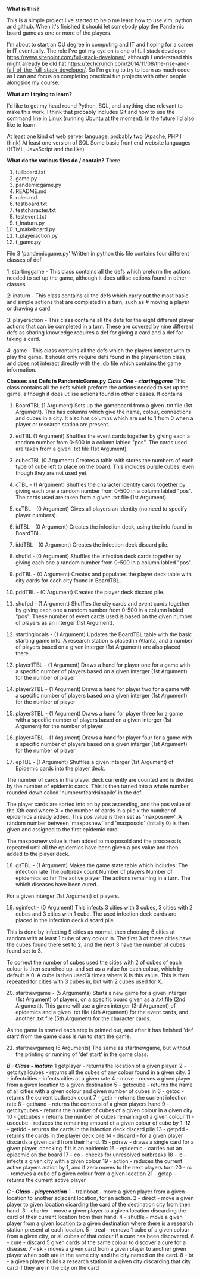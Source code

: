 
**What is this?**

This is a simple project I've started to help me learn how to use vim, python and github. When it's finished it should let somebody play the Pandemic board game as one or more of the players.

I'm about to start an OU degree in computing and IT and hoping for a career in IT eventually. The role I've got my eye on is one of full stack developer https://www.sitepoint.com/full-stack-developer/, although I understand this might already be old hat https://techcrunch.com/2014/11/08/the-rise-and-fall-of-the-full-stack-developer/. So I'm going to try to learn as much code as I can and focus on completing practical fun projects with other people alongside my course. 


**What am I trying to learn?**

I'd like to get my head round Python, SQL, and anything else relevant to make this work. I think that probably includes Git and how to use the command line in Linux (running Ubuntu at the moment). In the future I'd also like to learn

At least one kind of web server language, probably two (Apache, PHP I think)
At least one version of SQL
Some basic front end website languages (HTML, JavaScript and the like)


**What do the various files do / contain?**
There 
1. fullboard.txt
2. game.py
3. pandemicgame.py
4. README.md
5. rules.md
6. testboard.txt
7. testcharacter.txt
8. testevent.txt
9. t_inaturn.py
10. t_makeboard.py
11. t_playeraction.py
12. t_game.py


File 3 'pandemicgame.py'
Written in python this file contains four different classes of def.

1: startinggame - This class contains all the defs which preform the actions needed to set up the game, although it does utilise actions  found in other classes.

2: inaturn - This class contains all the defs which carry out the most basic and simple actions that are completed in a turn, such as # moving a player or drawing a card.

3: playeraction - This class contains all the defs for the eight different player actions that can be completed in a turn. These are covered by nine different defs as sharing knowledge requires a def for giving a card and a def for taking a card.

4: game - This class contains all the defs which the players interact with to play the game. It should only require defs found in the playeraction class, and does not interact directly with the .db file which contains the game information.

**Classes and Defs in PandemicGame.py**
***Class One - startinggame***
This class contains all the defs which preform the actions needed to set up the game, although it does utilise actions found in other classes. It contains 

1. BoardTBL (1 Argument)
Sets up the gameboard from a given .txt file (1st Argument). This has columns which give the name, colour, connections and cubes in a city. It also has columns which are set to 1 from 0 when a player or research station are present.

2. edTBL (1 Argument)
Shuffles the event cards together by giving each a random number from 0-500 in a column labled "pos". The cards used are taken from a given .txt file (1st Argument).

3. cubesTBL (0 Argument)
Creates a table with stores the numbers of each type of cube left to place on the board. This includes purple cubes, even though they are not used yet.

4. cTBL - (1 Argument) 
Shuffles the character identity cards together by giving each one a random number from 0-500 in a column labled "pos". The cards used are taken from a given .txt file (1st Argument).

5. caTBL - (0 Argument) 
Gives all players an identity (no need to specify player numbers).

6. idTBL - (0 Argument)
Creates the infection deck, using the info found in BoardTBL.

7. iddTBL - (0 Argument) 
Creates the infection deck discard pile.

8. shufid - (0 Argument)
Shuffles the infection deck cards together by giving each one a random number from 0-500 in a column labled "pos".

9. pdTBL - (0 Argument)
Creates and populates the player deck table with city cards for each city found in BoardTBL.

10. pddTBL - (0 Argument)
Creates the player deck discard pile.

11. shufpd - (1 Argument)
Shuffles the city cards and event cards together by giving each one a random number from 0-500 in a column labled "pos". These number of event cards used is based on the given number of players as an interger (1st Argument).

12. startinglocals - (1 Argument)
Updates the BoardTBL table with the basic starting game info. A research station is placed in Atlanta, and a number of players based on a given interger (1st Argument) are also placed there.

13. player1TBL - (1 Argument)
Draws a hand for player one for a game with a specific number of players based on a given interger (1st Argument) for the number of player 

14. player2TBL - (1 Argument)
Draws a hand for player two for a game with a specific number of players based on a given interger (1st Argument) for the number of player 

15. player3TBL - (1 Argument)
Draws a hand for player three for a game with a specific number of players based on a given interger (1st Argument) for the number of player 

16. player4TBL - (1 Argument)
Draws a hand for player four for a game with a specific number of players based on a given interger (1st Argument) for the number of player 

17. epTBL - (1 Argument)
Shuffles a given interger (1st Argument) of Epidemic cards into the player deck. 

The number of cards in the player deck currently are counted and is divided by the number of epidemic cards. This is then turned into a whole number rounded down called 'numberofcardsinapile' in the def.

The player cards are sorted into an by pos ascending, and the pos value of the Xth card where X = the number of cards in a pile x the number of epidemics already added. This pos value is then set as 'maxposnew'. A random number between 'maxposnew' and 'maxposold' (initally 0) is then given and assigned to the first epidemic card. 

The maxposnew value is then added to maxposold and the proccess is repeated until all the epidemics have been given a pos value and then added to the player deck.

18. gsTBL - (1 Argument)
Makes the game state table which includes:
The infection rate
The outbreak count
Number of players
Number of epidemics so far
The active player
The actions remaining in a turn.
The which diseases have been cured.

For a given interger (1st Argument) of players.


19. sginfect - (0 Argument)
This infects 3 cities with 3 cubes, 3 cities with 2 cubes and 3 cities with 1 cube. The used infection deck cards are placed in the infection deck discard pile.

This is done by infecting 9 cities as normal, then choosing 6 cities at random with at least 1 cube of any colour in. The first 3 of these cities have the cubes found there set to 2, and the next 3 have the number of cubes found set to 3.

To correct the number of cubes used the cities with 2 of cubes of each colour is then searched up, and set as a value for each colour, which by default is 0. A cube is then used X times where X is this value. This is then repeated for cities with 3 cubes in, but with 2 cubes used for X.

20. startnewgame - (5 Arguments)
Starts a new game for a given interger (1st Argument) of players, on a specific board given as a .txt file (2nd Argument). This game will use a given interger (3rd Argument) of epidemics and a given .txt file (4th Argument) for the event cards, and another .txt file (5th Argument) for the character cards. 

As the game is started each step is printed out, and after it has finished 'def start' from the game class is run to start the game.

21. startnewgameq (5 Arguments)
The same as startnewgame, but without the printing or running of 'def start' in the game class.

***B - Class - inaturn***
1 getplayer - returns the location of a given player. 
2 - getcityallcubes - returns all the cubes of any colour found in a given city.
3 - infectcities - infects cities at a given rate
4 - move - moves a given player from a given location to a given destination
5 - getxcube - returns the name of all cities with a given colour and given number of cubes in
6 - getoc - returns the current outbreak count 
7 - getir - returns the current infection rate
8 - gethand - returns the contents of a given players hand
9 - getcitycubes - returns the number of cubes of a given colour in a given city
10 - getcubes - returns the number of cubes remaining of a given colour
11 - usecube - reduces the remaining amount of a given colour of cube by 1.
12 - getidd - returns the cards in the infection deck discard pile
13 - getpdd - returns the cards in the player deck pile
14 - discard - for a given player discards a given card from their hand.
15 - pdraw - draws a single card for a given player, checking if it is an epidemic
16 - epidemic - carries out an epidemic on the board
17 - co - checks for unresolved outbreaks
18 - ic - infects a given city with a given colour
19 - action - reduces the current active players action by 1, and if zero moves to the next players turn
20 - rc - removes a cube of a given colour from a given location
21 - getap - returns the current active player

***C - Class - playeraction***
1 - trainboat - move a given player from a given location to another adjacent location, for an action.
2 - direct - move a given player to given location dicarding the card of the destination city from their hand.
3 - charter - move a given player to a given location discarding the card of their current location from their hand.
4 - shuttle - move a given player from a given location to a given destination where there is a research station present at each locaton.
5 - treat - remove 1 cube of a given colour from a given city, or all cubes of that colour if a cure has been discovered.
6 - cure - discard 5 given cards of the same colour to discover a cure for a disease.
7 - sk - moves a given card from a given player to another given player when both are in the same city and the city named on the card.
8 - br - a given player builds a research station in a given city discarding that city card if they are in the city on the card


